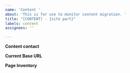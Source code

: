 ```yaml
---
name: 'Content '
about: 'This is for use to monitor content migration. '
title: "[CONTENT] - {site part}"
labels: content
assignees: ''

---
```


**Content contact** 

**Current Base URL** 

**Page Inventory**

